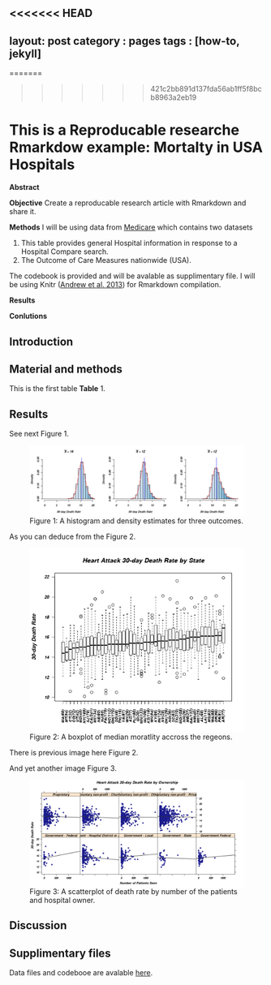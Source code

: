 <<<<<<< HEAD
---
layout: post
category : pages
tags : [how-to, jekyll]
---
=======

>>>>>>> 421c2bb891d137fda56ab1ff5f8bcb8963a2eb19












This is a Reproducable researche Rmarkdow example: Mortalty in USA Hospitals
========================================================



**Abstract**


__Objective__
Create a reproducable research article with Rmarkdown and share it.  

__Methods__
I will be using data from [Medicare](http://hospitalcompare.hhs.gov) which contains two datasets


1. This table provides general Hospital information in response to a Hospital Compare search.
2. The Outcome of Care Measures nationwide (USA).


The codebook is provided and will be avalable as supplimentary file. 
I will be using Knitr (<a href="http://yihui.name/knitr/">Andrew et al. 2013</a>) for Rmarkdown compilation.

__Results__


__Conlutions__

Introduction
------------


Material and methods
------------
This is the first table __Table__ 1.




Results
------------
See next Figure 1.






<figure><img src='fig/plot1.png'  style='display: block; margin: auto;'><figcaption>Figure 1: A histogram and density estimates for three outcomes.</figcaption></figure>


As you can deduce from the Figure 2.

<figure><img src='fig/plot2.png'  style='display: block; margin: auto;'><figcaption>Figure 2: A boxplot of median moratlity accross the regeons.</figcaption></figure>


There is previous image here Figure 2.


And yet another image Figure 3.
<figure><img src='fig/plot3.png'  style='display: block; margin: auto;'><figcaption>Figure 3: A scatterplot of death rate by number of the patients and hospital owner.</figcaption></figure>





Discussion
------------





Supplimentary files
------------
Data files and codebooe are avalable [here](https://dl.dropboxusercontent.com/u/530192/public_data/DataMedicareMeasuresHospitals.zip).





